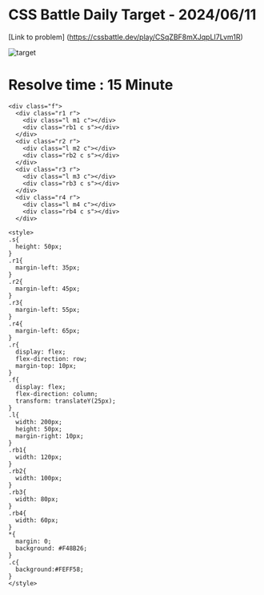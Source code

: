 # CSS Battle Daily Target - 2024/06/11

[Link to problem] (https://cssbattle.dev/play/CSqZBF8mXJqpLI7Lvm1R)

![target](https://firebasestorage.googleapis.com/v0/b/cssbattleapp.appspot.com/o/user%2Fummd3POvEDfFyeFvVdOMG3OOrwE2%2Ftargets%2Ftarget_I3uf0t1.png?alt=media)

# Resolve time : 15 Minute

```
<div class="f">
  <div class="r1 r">
    <div class="l m1 c"></div>
    <div class="rb1 c s"></div>
  </div>
  <div class="r2 r">
    <div class="l m2 c"></div>
    <div class="rb2 c s"></div>
  </div>
  <div class="r3 r">
    <div class="l m3 c"></div>
    <div class="rb3 c s"></div>
  </div>
  <div class="r4 r">
    <div class="l m4 c"></div>
    <div class="rb4 c s"></div>
  </div>

<style>
.s{
  height: 50px;
}
.r1{
  margin-left: 35px;
}
.r2{
  margin-left: 45px;
}
.r3{
  margin-left: 55px;
}
.r4{
  margin-left: 65px;
}
.r{
  display: flex;
  flex-direction: row;
  margin-top: 10px;
}
.f{
  display: flex;
  flex-direction: column;
  transform: translateY(25px);
}
.l{
  width: 200px;
  height: 50px;
  margin-right: 10px;
}
.rb1{
  width: 120px;
}
.rb2{
  width: 100px;
}
.rb3{
  width: 80px;
}
.rb4{
  width: 60px;
}
*{
  margin: 0;
  background: #F48B26;
} 
.c{
  background:#FEFF58;
}
</style>
```